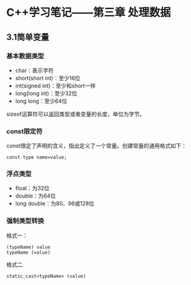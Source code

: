 # C++学习笔记——第三章 处理数据

## 3.1简单变量
### 基本数据类型

- char：表示字符
- short(short int)：至少16位
- int(signed int)：至少和short一样
- long(long int)：至少32位
- long long：至少64位

sizeof运算符可以返回类型或者变量的长度，单位为字节。

### const限定符
const限定了声明的含义，指出定义了一个常量。创建常量的通用格式如下：
```
const type name=value;
```

### 浮点类型

- float：为32位
- double：为64位
- long double：为80、96或128位

### 强制类型转换
格式一：
```
(typeName) value
typeName (value)
```
格式二
```
static_cast<typeName> (value)
```